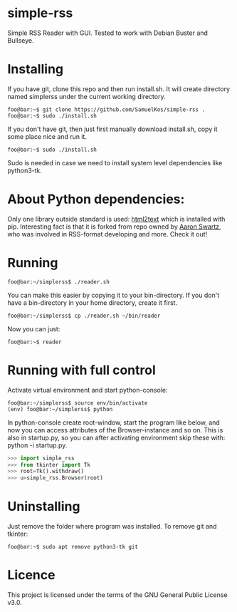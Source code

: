# simple-rss
Simple RSS Reader with GUI.
Tested to work with Debian Buster and Bullseye.

# Installing
If you have git, clone this repo and then run install.sh.
It will create directory named simplerss under the current working directory.
 
```console
foo@bar:~$ git clone https://github.com/SamuelKos/simple-rss .
foo@bar:~$ sudo ./install.sh
```

If you don't have git, then just first manually download install.sh, copy it
some place nice and run it.

```console
foo@bar:~$ sudo ./install.sh
```

Sudo is needed in case we need to install system level dependencies like python3-tk.

# About Python dependencies:
Only one library outside standard is used: [html2text](https://github.com/Alir3z4/html2text/)
which is installed with pip. Interesting fact is that it is forked from repo
owned by [Aaron Swartz](https://en.wikipedia.org/wiki/Aaron_Swartz),
who was involved in RSS-format developing and more. Check it out!
 

# Running 

```console
foo@bar:~/simplerss$ ./reader.sh
```

You can make this easier by copying it to your bin-directory. If you don't
have a bin-directory in your home directory, create it first.
 
```console
foo@bar:~/simplerss$ cp ./reader.sh ~/bin/reader           
```

Now you can just:

```console
foo@bar:~$ reader           
```

# Running with full control
Activate virtual environment and start python-console:
 
```console
foo@bar:~/simplerss$ source env/bin/activate
(env) foo@bar:~/simplerss$ python
```

In python-console create root-window, start the program like below, and now you can
access attributes of the Browser-instance and so on. This is also in startup.py,
so you can after activating environment skip these with: python -i startup.py.

```python
>>> import simple_rss
>>> from tkinter import Tk
>>> root=Tk().withdraw()
>>> u=simple_rss.Browser(root)
```

# Uninstalling
Just remove the folder where program was installed.
To remove git and tkinter:

```console
foo@bar:~$ sudo apt remove python3-tk git
```

# Licence
This project is licensed under the terms of the GNU General Public License v3.0.
